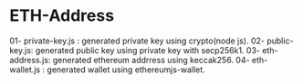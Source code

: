 # ETH-Address
01- private-key.js : generated private key using crypto(node js).
02- public-key.js: generated public key using private key with secp256k1.
03- eth-address.js: generated ethereum addrress using keccak256.
04- eth-wallet.js : generated wallet using ethereumjs-wallet.
